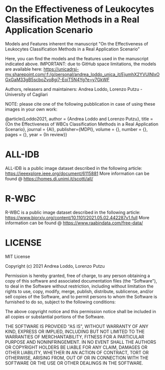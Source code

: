 # On the Effectiveness of Leukocytes Classification Methods in a Real Application Scenario
Models and Features inherent the manuscript "On the Effectiveness of Leukocytes Classification Methods in a Real Application Scenario"

Here, you can find the models and the features used in the manuscript indicated above.
IMPORTANT: due to GitHub space limitations, the models are available here: https://unicadrsi-my.sharepoint.com/:f:/g/personal/andrea_loddo_unica_it/EjumhX2YVUlNlxOGxGaM33gB5scboZvo8gi7-EoiT5N4Yg?e=y7GkWF

Authors, releasers and maintainers: Andrea Loddo, Lorenzo Putzu - University of Cagliari

NOTE: please cite one of the following pubblication in case of using these images in your own work:

@article{Loddo2021, author = {Andrea Loddo and Lorenzo Putzu}, title = {On the Effectiveness of WBCs Classification Methods in a Real Application Scenario}, journal = {AI}, publisher={MDPI}, volume = {}, number = {}, pages = {}, year = {In review}}

# ALL-IDB
ALL-IDB is a public image dataset described in the following article: https://ieeexplore.ieee.org/document/6115881 More information can be found @ https://homes.di.unimi.it/scotti/all/

# R-WBC
R-WBC is a public image dataset described in the following article: https://www.biorxiv.org/content/10.1101/2021.05.02.442287v1.full More information can be found @ https://www.raabindata.com/free-data/

# LICENSE
MIT License

Copyright (c) 2021 Andrea Loddo, Lorenzo Putzu

Permission is hereby granted, free of charge, to any person obtaining a copy of this software and associated documentation files (the "Software"), to deal in the Software without restriction, including without limitation the rights to use, copy, modify, merge, publish, distribute, sublicense, and/or sell copies of the Software, and to permit persons to whom the Software is furnished to do so, subject to the following conditions:

The above copyright notice and this permission notice shall be included in all copies or substantial portions of the Software.

THE SOFTWARE IS PROVIDED "AS IS", WITHOUT WARRANTY OF ANY KIND, EXPRESS OR IMPLIED, INCLUDING BUT NOT LIMITED TO THE WARRANTIES OF MERCHANTABILITY, FITNESS FOR A PARTICULAR PURPOSE AND NONINFRINGEMENT. IN NO EVENT SHALL THE AUTHORS OR COPYRIGHT HOLDERS BE LIABLE FOR ANY CLAIM, DAMAGES OR OTHER LIABILITY, WHETHER IN AN ACTION OF CONTRACT, TORT OR OTHERWISE, ARISING FROM, OUT OF OR IN CONNECTION WITH THE SOFTWARE OR THE USE OR OTHER DEALINGS IN THE SOFTWARE.
